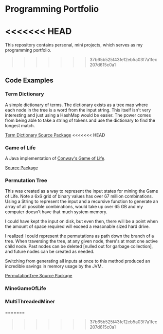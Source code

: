 # Programming Portfolio
<<<<<<< HEAD
=======
This repository contains personal, mini projects, which serves as my programming portfolio.
>>>>>>> 37b65b525f43fe12eb5a03f7a1fec207d615c0a1

## Code Examples

### Term Dictionary

A simple dictionary of terms. The dictionary exists as a tree map where each node in the tree is a word from the input string. This itself isn't very interesting and just using a HashMap would be easier. The power comes from being able to take a string of tokens and use the dictionary to find the longest match.

[Term Dictionary Source Package](https://github.com/tmallery/Personal/tree/master/Java/src/main/java/tgm/dictionary)
<<<<<<< HEAD


### Game of Life

A Java implementation of [Conway's Game of Life](https://en.wikipedia.org/wiki/Conway%27s_Game_of_Life).

[Source Package](https://github.com/tmallery/Personal/tree/master/Java/src/main/java/tgm)

### Permutation Tree

This was created as a way to represent the input states for mining the Game of Life. Note a 6x6 grid of binary values has over 67 million combinations. Using a String to represent the input and a recursive function to generate an array of all possible combinations, would take up over 65 GB and my computer doesn't have that much system memory.

I could have kept the input on disk, but even then, there will be a point when the amount of space required will exceed a reasonable sized hard drive.

I realized I could represent the permutations as path down the branch of a tree. When traversing the tree, at any given node, there's at most one active child node. Past nodes can be deleted [nulled out for garbage collection], and future nodes can be created as needed.

Switching from generating all inputs at once to this method produced an incredible savings in memory usage by the JVM.

[PermutationTree Source Package](https://github.com/tmallery/Personal/tree/master/Java/src/main/java/tgm/permutationtree/)

### MineGameOfLife

### MultiThreadedMiner
=======
>>>>>>> 37b65b525f43fe12eb5a03f7a1fec207d615c0a1

